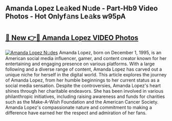 ## Amanda Lopez Le𝚊ked N𝚞de - Part-Hb9 Video Photos - Hot Onlyf𝚊ns Le𝚊ks w95pA

# <h2><a href="http://ab2383.deff.icu/?id=Amanda+Lopez">🔗 New 👉🔴 Amanda Lopez VIDEO Photos</a></h2>

[![Amanda Lopez N𝚞des](https://i.imgur.com/rIISA9y.gif)](http://ab2383.deff.icu/?id=Amanda+Lopez)
Amanda Lopez, born on December 1, 1995, is an American social media influencer, gamer, and content creator known for her entertaining and engaging presence on various platforms. With a large following and a diverse range of content, Amanda Lopez has carved out a unique niche for herself in the digital world. This article explores the journey of Amanda Lopez, from her humble beginnings to her current status as a social media sensation. Despite the controversies, Amanda Lopez's heart shines through her charitable endeavors. She has been involved in various philanthropic initiatives, including raising awareness and funds for charities such as the Make-A-Wish Foundation and the American Cancer Society. Amanda Lopez's compassionate nature and commitment to making a difference have earned her the respect and admiration of her fans.
